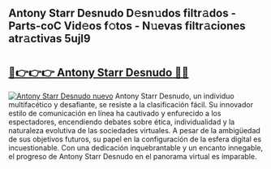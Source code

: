 ## Antony Starr Desnudo D𝚎sn𝚞dos filtr𝚊dos - Parts-coC Vid𝚎os f𝚘tos - N𝚞evas filtr𝚊ciones atr𝚊ctivas 5ujI9

# <h2><a href="http://mb287f.tromn.icu/?c=Antony+Starr+Desnudo">🔗👉👉👉 Antony Starr Desnudo 🔗🔗</a></h2>

[![Antony Starr Desnudo nuevo](https://i.imgur.com/pEAQMta.gif)](http://mb287f.tromn.icu/?c=Antony+Starr+Desnudo)
Antony Starr Desnudo, un individuo multifacético y desafiante, se resiste a la clasificación fácil. Su innovador estilo de comunicación en línea ha cautivado y enfurecido a los espectadores, encendiendo debates sobre ética, individualidad y la naturaleza evolutiva de las sociedades virtuales. A pesar de la ambigüedad de sus objetivos futuros, su papel en la configuración de la esfera digital es incuestionable. Con una dedicación inquebrantable y un encanto innegable, el progreso de Antony Starr Desnudo en el panorama virtual es imparable.
